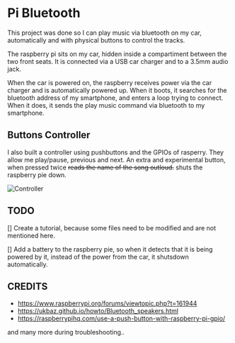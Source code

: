 # Pi Bluetooth

This project was done so I can play music via bluetooth on my car, automatically and with physical buttons to control the tracks.

The raspberry pi sits on my car, hidden inside a compartiment between the two front seats. It is connected via a USB car charger and to a 3.5mm audio jack.

When the car is powered on, the raspberry receives power via the car charger and is automatically powered up. When it boots, it searches for the bluetooth address of my smartphone, and enters a loop trying to connect. When it does, it sends the play music command via bluetooth to my smartphone.

## Buttons Controller 

I also built a controller using pushbuttons and the GPIOs of rasperry. They allow me play/pause, previous and next. An extra and experimental button, when pressed twice ~~reads the name of the song outloud.~~ shuts the raspberry pie down.


![Controller](https://i.ibb.co/q7BX9Pn/image.png "Controller")


## TODO

[] Create a tutorial, because some files need to be modified and are not mentioned here.

[] Add a battery to the raspberry pie, so when it detects that it is being powered by it, instead of the power from the car, it shutsdown automatically.


## CREDITS

* https://www.raspberrypi.org/forums/viewtopic.php?t=161944
* https://ukbaz.github.io/howto/Bluetooth_speakers.html
* https://raspberrypihq.com/use-a-push-button-with-raspberry-pi-gpio/

and many more during troubleshooting..
